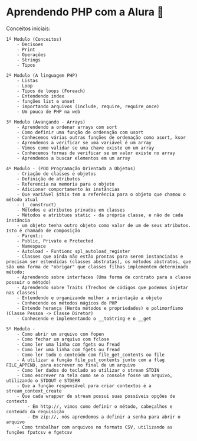 # Aprendendo PHP com a Alura :elephant:

Conceitos iniciais: 

    1º Modulo (Conceitos)
        - Decisoes
        - Print
        - Operações 
        - Strings
        - Tipos

    2º Modulo (A linguagem PHP)
        - Listas
        - Loop
        - Tipos de loops (Foreach)
        - Entendendo index 
        - funções list e unset
        - importando arquivos (include, require, require_once)
        - Um pouco de PHP na web

    3º Modulo (Avançando - Arrays)
        - Aprendendo a ordenar arrays com sort
        - Como definir uma função de ordenação com usort
        - Conhecemos várias outras funções de ordenação como asort, ksor
        - Aprendemos a verificar se uma variável é um array
        - Vimos como validar se uma chave existe em um array
        - Conhecemos formas de verificar se um valor existe no array
        - Aprendemos a buscar elementos em um array

    4º Modulo - (POO Programação Orientada a Objetos)
        - Criação de classes e objetos
        - Definição de atributos
        - Referencia na memoria para o objeto
        - Adicionar comportamento às instâncias
        - Que variável $this tem a referência para o objeto que chamou o método atual
        - (__construct)
        - Métodos e atributos privados em classes
        - Métodos e atribtuos static - da própria classe, e não de cada instância
        - um objeto tenha outro objeto como valor de um de seus atributos. Isto é chamado de composição
        - Parent::
        - Public, Private e Protected
        - Namespace
        - Autoload - Funtionc spl_autoload_register
        - Classes que ainda não estão prontas para serem instanciadas e precisam ser estendidas (classes abstratas), os métodos abstratos, que são uma forma de "obrigar" que classes filhas implementem determinado método;
        - Aprendendo sobre interfaces (Uma forma de contrato para a classe possuir o método) 
        - Aprendendo sobre Traits (Trechos de códigos que podemos injetar nas classes)
        - Entendendo e organizando melhor a orientação a objeto
        - Conhecendo os métodos mágicos do PHP
        - Entendo herança (Herda métodos e propriedades) e polimorfismo (Classe Pessoa -> Classe Diretor)
        - Conhecendo e implementando o __toString e o __get

    5º Modulo - 
        - Como abrir um arquivo com fopen
        - Como fechar um arquivo com fclose
        - Como ler uma linha com fgets ou fread
        - Como ler uma linha com fgets ou fread
        - Como ler todo o conteúdo com file_get_contents ou file
        - A utilizar a função file_put_contents junto com a flag FILE_APPEND, para escrever no final de um arquivo
        - Como ler dados do teclado ao utilizar o stream STDIN
        - Como escrever na tela como se o console fosse um arquivo, utilizando o STDOUT e STDERR
        - Que a função responsável para criar contextos é a stream_context_create
        - Que cada wrapper de stream possui suas possíveis opções de contexto
            - Em http://, vimos como definir o método, cabeçalhos e conteúdo da requisição
            - Em zip://, nós aprendemos a definir a senha para abrir o arquivo
        - Como trabalhar com arquivos no formato CSV, utilizando as funções fputcsv e fgetcsv